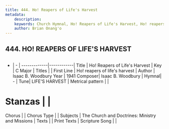```yaml
---
title: 444. Ho! Reapers of Life's Harvest
metadata:
    description: 
    keywords: Church Hymnal, Ho! Reapers of Life's Harvest, Ho! reapers of life&#039;s harvest , 
    author: Brian Onang'o
---
```



## 444. HO! REAPERS OF LIFE'S HARVEST

```txt

```

- |   -  |
-------------|------------|
Title | Ho! Reapers of Life's Harvest |
Key | C Major |
Titles |  |
First Line | Ho! reapers of life&#039;s harvest  |
Author | Isaac B. Woodbury
Year | 1941
Composer| Isaac B. Woodbury |
Hymnal|  - |
Tune| LIFE&#039;S HARVEST |
Metrical pattern | |
# Stanzas |  |
Chorus |  |
Chorus Type |  |
Subjects | The Church and Doctrines: Ministry and Missions |
Texts |  |
Print Texts | 
Scripture Song |  |
  

